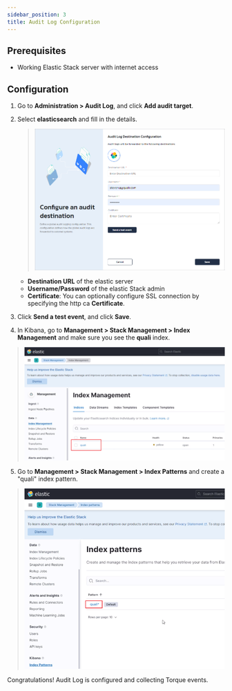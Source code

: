 ```yaml
---
sidebar_position: 3
title: Audit Log Configuration
---
```


## Prerequisites
* Working Elastic Stack server with internet access

## Configuration
1. Go to __Administration > Audit Log__, and click __Add audit target__.
2. Select __elasticsearch__ and fill in the details. 
   > ![Locale Dropdown](/img/add-audit-target.png)
   * __Destination URL__ of the elastic server
   * __Username/Password__ of the elastic Stack admin
   * __Certificate__: You can optionally configure SSL connection by specifying the http ca __Certificate__.

3. Click __Send a test event__, and click __Save__.
4. In Kibana, go to __Management >  Stack Management > Index Management__ and make sure you see the __quali__ index.
> ![Locale Dropdown](/img/quali-index.png)
5. Go to __Management >  Stack Management > Index Patterns__ and create a "quali" index pattern.
> ![Locale Dropdown](/img/quali-index-pattern.png)
  
  Congratulations! Audit Log is configured and collecting Torque events.